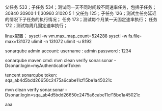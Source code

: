 父任务 533；子任务 534；测试同一天不同时间段不同速率任务，包括子任务；30840 30900 1 1|30960 31020 5 1
父任务 125；子任务 126；测试主任务延迟的情况下子任务的执行情况；
任务 173；测试每个月某一天固定速率执行；
任务 172；测试每周几固定速率执行；


linux配置：
sysctl -w vm.max_map_count=524288
sysctl -w fs.file-max=131072
ulimit -n 131072
ulimit -u 8192


sonarqube admin account:
username : admin
password : 1234


sonarqube maven cmd: mvn clean verify sonar:sonar -Dsonar.login=myAuthenticationToken

tencent sonarqube token:
sqa_ab4d5bdd26650c2475a6cabe11cf15be1a45021c

mvn clean verify sonar:sonar -Dsonar.login=sqa_ab4d5bdd26650c2475a6cabe11cf15be1a45021c

aaa
